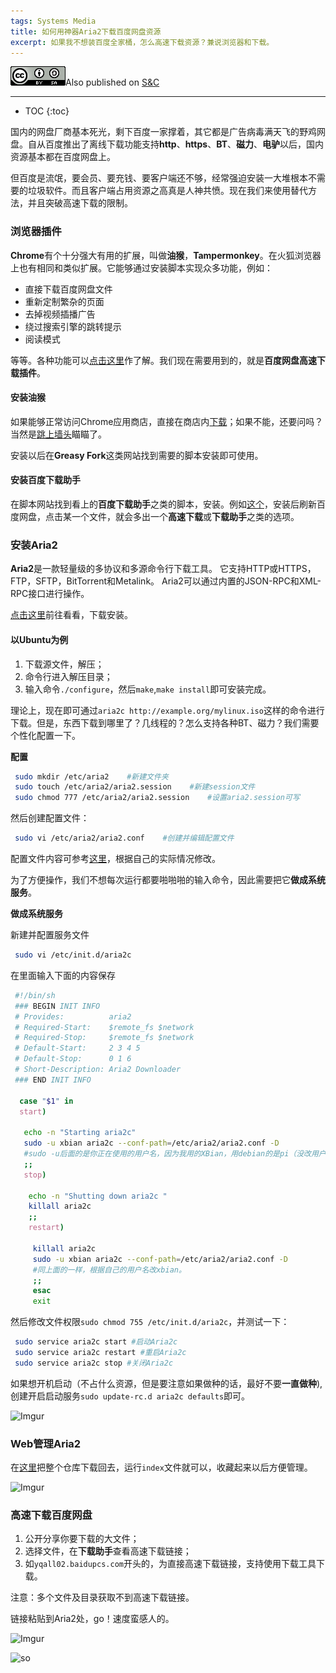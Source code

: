 ```yaml
---
tags: Systems Media
title: 如何用神器Aria2下载百度网盘资源
excerpt: 如果我不想装百度全家桶，怎么高速下载资源？兼说浏览器和下载。
---
```


![cc](/public/cc.png)Also published on [S&C](https://soandcandy.us)

----


* TOC
{:toc}


国内的网盘厂商基本死光，剩下百度一家撑着，其它都是广告病毒满天飞的野鸡网盘。自从百度推出了离线下载功能支持**http**、**https**、**BT**、**磁力**、**电驴**以后，国内资源基本都在百度网盘上。


但百度是流氓，要会员、要充钱、要客户端还不够，经常强迫安装一大堆根本不需要的垃圾软件。而且客户端占用资源之高真是人神共愤。现在我们来使用替代方法，并且突破高速下载的限制。


### 浏览器插件 ###

**Chrome**有个十分强大有用的扩展，叫做**油猴**，**Tampermonkey**。在火狐浏览器上也有相同和类似扩展。它能够通过安装脚本实现众多功能，例如：

- 直接下载百度网盘文件
- 重新定制繁杂的页面
- 去掉视频插播广告
- 绕过搜索引擎的跳转提示
- 阅读模式


等等。各种功能可以[点击这里](https://greasyfork.org/zh-CN)作了解。我们现在需要用到的，就是**百度网盘高速下载插件**。


#### 安装油猴 ####

如果能够正常访问Chrome应用商店，直接在商店内[下载](https://chrome.google.com/webstore/detail/tampermonkey/dhdgffkkebhmkfjojejmpbldmpobfkfo)；如果不能，还要问吗？当然是[跳上墙头](https://www.getoutline.org/en/home)瞄瞄了。


安装以后在**Greasy Fork**这类网站找到需要的脚本安装即可使用。


#### 安装百度下载助手 ####

在脚本网站找到看上的**百度下载助手**之类的脚本，安装。例如[这个](https://greasyfork.org/zh-CN/scripts/39830-%E7%99%BE%E5%BA%A6%E7%BD%91%E7%9B%98%E9%AB%98%E9%80%9F%E4%B8%8B%E8%BD%BD%E6%8F%92%E4%BB%B62018%E5%B9%B43%E6%9C%8828%E6%97%A5%E4%BF%AE%E5%A4%8D%E7%89%88)，安装后刷新百度网盘，点击某一个文件，就会多出一个**高速下载**或**下载助手**之类的选项。


### 安装Aria2 ###

**Aria2**是一款轻量级的多协议和多源命令行下载工具。 它支持HTTP或HTTPS，FTP，SFTP，BitTorrent和Metalink。 Aria2可以通过内置的JSON-RPC和XML-RPC接口进行操作。

[点击这里](https://aria2.github.io/)前往看看，下载安装。


#### 以Ubuntu为例 ####


1. 下载源文件，解压；
2. 命令行进入解压目录；
3. 输入命令`./configure`，然后`make`,`make install`即可安装完成。


理论上，现在即可通过`aria2c http://example.org/mylinux.iso`这样的命令进行下载。但是，东西下载到哪里了？几线程的？怎么支持各种BT、磁力？我们需要个性化配置一下。


**配置**

```bash
 sudo mkdir /etc/aria2    #新建文件夹
 sudo touch /etc/aria2/aria2.session    #新建session文件
 sudo chmod 777 /etc/aria2/aria2.session    #设置aria2.session可写
```

然后创建配置文件：

```bash
 sudo vi /etc/aria2/aria2.conf    #创建并编辑配置文件
```


配置文件内容可参考[这里](http://aria2c.com/usage.html)，根据自己的实际情况修改。


为了方便操作，我们不想每次运行都要啪啪啪的输入命令，因此需要把它**做成系统服务**。


**做成系统服务**

新建并配置服务文件

```bash
 sudo vi /etc/init.d/aria2c
```


在里面输入下面的内容保存

```bash
 #!/bin/sh
 ### BEGIN INIT INFO
 # Provides:          aria2
 # Required-Start:    $remote_fs $network
 # Required-Stop:     $remote_fs $network
 # Default-Start:     2 3 4 5
 # Default-Stop:      0 1 6
 # Short-Description: Aria2 Downloader
 ### END INIT INFO
  
  case "$1" in
  start)
   
   echo -n "Starting aria2c"
   sudo -u xbian aria2c --conf-path=/etc/aria2/aria2.conf -D
   #sudo -u后面的是你正在使用的用户名，因为我用的XBian，用debian的是pi（没改用户的话）
   ;;
   stop)
    
    echo -n "Shutting down aria2c "
    killall aria2c
    ;;
    restart)
     
     killall aria2c
     sudo -u xbian aria2c --conf-path=/etc/aria2/aria2.conf -D
     #同上面的一样，根据自己的用户名改xbian。
     ;;
     esac
     exit
```

然后修改文件权限`sudo chmod 755 /etc/init.d/aria2c`，并测试一下：

```bash
 sudo service aria2c start #启动Aria2c
 sudo service aria2c restart #重启Aria2c
 sudo service aria2c stop #关闭Aria2c
```


如果想开机启动（不占什么资源，但是要注意如果做种的话，最好不要**一直做种**),创建开启启动服务`sudo update-rc.d aria2c defaults`即可。

![Imgur](https://i.imgur.com/SzXIF4k.png)


### Web管理Aria2 ###

在[这里](https://github.com/ziahamza/webui-aria2)把整个仓库下载回去，运行`index`文件就可以，收藏起来以后方便管理。

![Imgur](https://i.imgur.com/FXxBfi3.png)



### 高速下载百度网盘 ###

1. 公开分享你要下载的大文件；
2. 选择文件，在**下载助手**查看高速下载链接；
3. 如`yqall02.baidupcs.com`开头的，为直接高速下载链接，支持使用下载工具下载。

注意：多个文件及目录获取不到高速下载链接。

链接粘贴到Aria2处，go！速度蛮感人的。



![Imgur](https://i.imgur.com/iEPoG2k.png)




![so](/public/favicon.ico)
